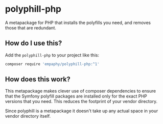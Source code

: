 # polyphill-php

A metapackage for PHP that installs the polyfills you need, and removes those
that are redundant.

## How do I use this?

Add the `polyphill-php` to your project like this:

```bash
composer require 'empaphy/polyphill-php:^1'
```

## How does this work?

This metapackage makes clever use of composer dependencies to ensure that
the Symfony polyfill packages are installed only for the exact PHP versions
that you need. This reduces the footprint of your vendor directory.

Since polyphill is a metapackage it doesn't take up any actual space in your
vendor directory itself.
